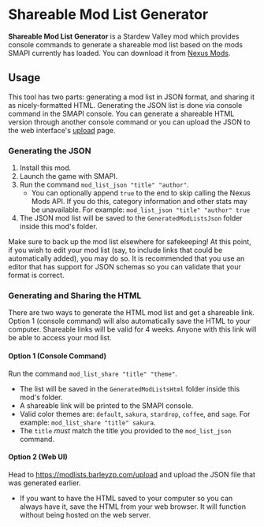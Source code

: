 ﻿# Shareable Mod List Generator

**Shareable Mod List Generator** is a Stardew Valley mod which provides console commands to generate a shareable mod list
based on the mods SMAPI currently has loaded. You can download it from [Nexus Mods](https://www.nexusmods.com/stardewvalley/mods/32609).

## Usage

This tool has two parts: generating a mod list in JSON format, and sharing it as nicely-formatted HTML.
Generating the JSON list is done via console command in the SMAPI console.
You can generate a shareable HTML version through another console command or you can upload the JSON to the web interface's [upload](https://modlists.barleyzp.com/upload) page.

### Generating the JSON

1. Install this mod.
2. Launch the game with SMAPI.
3. Run the command `mod_list_json "title" "author"`.
   - You can optionally append `true` to the end to skip calling the Nexus Mods API. If you do this, category information and other stats may be unavailable. For example: `mod_list_json "title" "author" true`
4. The JSON mod list will be saved to the `GeneratedModListsJson` folder inside this mod's folder.

Make sure to back up the mod list elsewhere for safekeeping! At this point, if you wish to edit your mod list (say, to include links that could be automatically added),
you may do so. It is recommended that you use an editor that has support for JSON schemas so you can validate that your format is correct.

### Generating and Sharing the HTML

There are two ways to generate the HTML mod list and get a shareable link. Option 1 (console command) will also automatically save the HTML to your computer.
Shareable links will be valid for 4 weeks. Anyone with this link will be able to access your mod list.

#### Option 1 (Console Command)

Run the command `mod_list_share "title" "theme"`.

- The list will be saved in the `GeneratedModListsHtml` folder inside this mod's folder.
- A shareable link will be printed to the SMAPI console.
- Valid color themes are: `default`, `sakura`, `stardrop`, `coffee`, and `sage`. For example: `mod_list_share "title" sakura`.
- The `title` *must* match the title you provided to the `mod_list_json` command.

#### Option 2 (Web UI)

Head to https://modlists.barleyzp.com/upload and upload the JSON file that was generated earlier.

- If you want to have the HTML saved to your computer so you can always have it, save the HTML from your web browser. It will function without being hosted on the web server.
